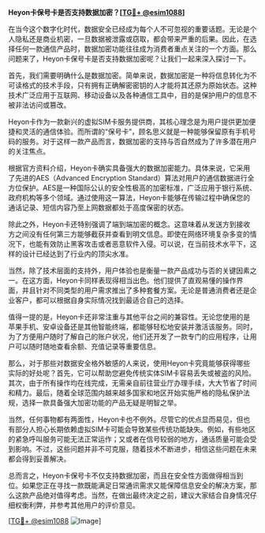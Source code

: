 **Heyon卡保号卡是否支持数据加密？[[TG💪+ @esim1088](https://t.me/s/esim1088)]**

在当今这个数字化时代，数据安全已经成为每个人不可忽视的重要话题。无论是个人隐私还是商业机密，一旦数据被泄露或窃取，都会带来严重的后果。因此，在选择任何一款通信产品时，数据加密功能往往成为消费者重点关注的一个方面。那么问题来了，Heyon卡保号卡是否支持数据加密呢？让我们一起来深入探讨一下。

首先，我们需要明确什么是数据加密。简单来说，数据加密是一种将信息转化为不可读格式的技术手段，只有拥有正确解密密钥的人才能将其还原为原始状态。这种技术广泛应用于互联网、移动设备以及各种通信工具中，目的是保护用户的信息不被非法访问或篡改。

Heyon卡作为一款新兴的虚拟SIM卡服务提供商，其核心理念是为用户提供更加便捷和灵活的通信体验。而所谓的“保号卡”，顾名思义就是一种能够保留原有手机号码的服务。对于这样一款产品而言，数据加密的支持与否自然成为了许多潜在用户的关注焦点。

根据官方资料介绍，Heyon卡确实具备强大的数据加密能力。具体来说，它采用了先进的AES（Advanced Encryption Standard）算法对用户的通信数据进行全方位保护。AES是一种国际公认的安全性极高的加密标准，广泛应用于银行系统、政府机构等多个领域。通过使用这一算法，Heyon卡能够在传输过程中确保您的通话记录、短信内容乃至上网数据都处于高度保密的状态。

除此之外，Heyon卡还特别强调了端到端加密的概念。这意味着从发送方到接收方之间没有任何第三方能够截获并查看到明文信息。即使在网络环境复杂多变的情况下，也能有效防止黑客攻击或者恶意软件入侵。可以说，在当前技术水平下，这样的设计已经达到了行业内的顶尖水准。

当然，除了技术层面的支持外，用户体验也是衡量一款产品成功与否的关键因素之一。在这方面，Heyon卡同样表现得相当出色。他们提供了直观易懂的操作界面，并且针对不同类型的用户需求推出了多种套餐方案。无论是普通消费者还是企业客户，都可以根据自身实际情况找到最适合自己的选择。

值得一提的是，Heyon卡还非常注重与其他平台之间的兼容性。无论您使用的是苹果手机、安卓设备还是其他智能终端，都能够轻松地安装并激活该服务。同时，为了方便用户随时了解自己的账户状况，他们还开发了一款专门的应用程序，让用户可以随时随地查看余额、充值记录等重要信息。

那么，对于那些对数据安全格外敏感的人来说，使用Heyon卡究竟能够获得哪些实际的好处呢？首先，它可以帮助您避免传统实体SIM卡容易丢失或被盗的风险。其次，由于所有操作均在线完成，无需亲自前往营业厅办理手续，大大节省了时间和精力。最后，随着全球范围内越来越多国家和地区开始实施严格的隐私保护法规，选择一款具备强大加密功能的产品无疑是明智之举。

当然，任何事物都有两面性，Heyon卡也不例外。尽管它的优点显而易见，但也有部分人担心长期依赖虚拟SIM卡可能会导致某些传统功能缺失。例如，有些地区的紧急呼叫服务可能无法正常运作；又或者在信号较弱的地方，通话质量可能会受到影响。不过，这些问题并非不可克服，随着技术不断进步，相信这些问题在未来都会得到妥善解决。

总而言之，Heyon卡保号卡不仅支持数据加密，而且在安全性方面做得相当到位。如果您正在寻找一款既能满足日常通讯需求又能保障信息安全的解决方案，那么这款产品绝对值得考虑。当然，在做出最终决定之前，建议大家结合自身情况仔细权衡利弊，并参考其他用户的评价意见。

[[TG💪+ @esim1088](https://t.me/s/esim1088) ![Image](https://i.postimg.cc/4NQfJmqS/Snipaste-2025-05-13-00-14-12.png)]